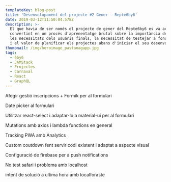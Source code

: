 ```yaml
---
templateKey: blog-post
title: 'Desenvolupament del projecte #2 Gener - Repte6by6'
date: 2019-03-12T11:50:04.578Z
description: >-
  El que havia de ser només el projecte de gener del Repte6by6 es va acabar
  convertint en un procés d'aprenentatge brutal sobre la importància de conèixer
  les necessitats dels usuaris finals, la necessitat de testejar a fons el codi
  i el valor de planificar els projectes abans d'iniciar el seu desenvolupament.
thumbnail: /img/heroimage_pastanagapp.jpg
tags:
  - 6by6
  - JAMStack
  - Projectes
  - Carnaval
  - React
  - GraphQL
---
```

Afegir gestió inscripcions + Formik per al formulari

Date picker al formulari

Utilitzar react-select i adaptar-lo a material-ui per al formulari



Mutations amb axios i lambda functions en general



Tracking PWA amb Analytics



Custom coutdown fent servir codi existent i adaptat a aspecte visual



Configuració de firebase per a push notifications



No test safari i problema amb localhost

intent de solució a ultima hora amb localforaste
